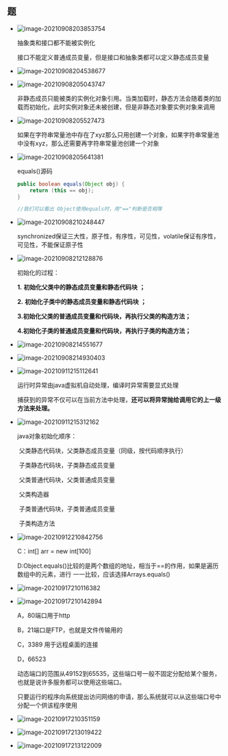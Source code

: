 ## 题

- ![image-20210908203853754](F:\笔记图片\img\image-20210908203853754.png)

  抽象类和接口都不能被实例化

  接口不能定义普通成员变量，但是接口和抽象类都可以定义静态成员变量

- ![image-20210908204538677](F:\笔记图片\img\image-20210908204538677.png)

- ![image-20210908205043747](F:\笔记图片\img\image-20210908205043747.png)

  非静态成员只能被类的实例化对象引用。当类加载时，静态方法会随着类的加载而初始化，此时实例对象还未被创建，但是非静态对象要实例对象来调用

- ![image-20210908205527473](F:\笔记图片\img\image-20210908205527473.png)

  如果在字符串常量池中存在了xyz那么只用创建一个对象，如果字符串常量池中没有xyz，那么还需要再字符串常量池创建一个对象

- ![image-20210908205641381](F:\笔记图片\img\image-20210908205641381.png)

  equals()源码

  ```java
  public boolean equals(Object obj) {
      return (this == obj);
  }
  
  //我们可以看出 Object使用equals时，用"=="判断是否相等
  ```

- ![image-20210908210248447](F:\笔记图片\img\image-20210908210248447.png)

  synchronized保证三大性，原子性，有序性，可见性，volatile保证有序性，可见性，不能保证原子性

- ![image-20210908212128876](F:\笔记图片\img\image-20210908212128876.png)

  初始化的过程：

  **1.** **初始化父类中的静态成员变量和静态代码块** **；** 

  **2.** **初始化子类中的静态成员变量和静态代码块** **；** 

  **3.初始化父类的普通成员变量和代码块，再执行父类的构造方法；**

  **4.初始化子类的普通成员变量和代码块，再执行子类的构造方法；** 

- ![image-20210908214551677](F:\笔记图片\img\image-20210908214551677.png)

- ![image-20210908214930403](F:\笔记图片\img\image-20210908214930403.png)

- ![image-20210911215112641](F:\笔记图片\img\image-20210911215112641.png)

  运行时异常由java虚拟机自动处理，编译时异常需要显式处理

  捕获到的异常不仅可以在当前方法中处理，**还可以将异常抛给调用它的上一级方法来处理。**

- ![image-20210911215312162](F:\笔记图片\img\image-20210911215312162.png)

  java对象初始化顺序：

  ​	父类静态代码块，父类静态成员变量（同级，按代码顺序执行）

  ​	子类静态代码块，子类静态成员变量

  ​	父类普通代码块，父类普通成员变量

  ​	父类构造器

  ​	子类普通代码块，子类普通成员变量

  ​	子类构造方法

- ![image-20210912210842756](F:\笔记图片\img\image-20210912210842756.png)

  C：int[] arr = new int[100]

  D:Object.equals()比较的是两个数组的地址，相当于==的作用，如果是遍历数组中的元素，进行	一一比较，应该选择Arrays.equals()

- ![image-20210917210116382](F:\笔记图片\img\image-20210917210116382.png)

- ![image-20210917210142894](F:\笔记图片\img\image-20210917210142894.png)

  A，80端口用于http

  B，21端口是FTP，也就是文件传输用的 

  C，3389 用于远程桌面的连接

  D，66523 

  动态端口的范围从49152到65535，这些端口号一般不固定分配给某个服务，也就是说许多服务都可以使用这些端口。

  只要运行的程序向系统提出访问网络的申请，那么系统就可以从这些端口号中分配一个供该程序使用

- ![image-20210917210351159](F:\笔记图片\img\image-20210917210351159.png)

- ![image-20210917213019422](F:\笔记图片\img\image-20210917213019422.png)

- ![image-20210917213122009](F:\笔记图片\img\image-20210917213122009.png)

